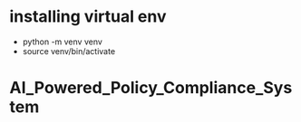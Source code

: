 # installing virtual env
- python -m venv venv
- source venv/bin/activate
# AI_Powered_Policy_Compliance_System

